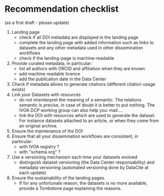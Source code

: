 # Recommendation checklist
(as a first draft - please update)

1. Landing page
    - check if all DOI metadata are displayed in the landing page
    - complete the landing page with added information such as links to datasets and any other metadata used in other dissemination workflows
    - check if the landing-page is machine-readable
2. Provide curated metadata, in particular:
    - list all authors with ORCID and affiliation when they are known
    - add machine readable licence
    - add the publication date in the Data Center 
3. Check if metadata allows to generate citations (different citation usage exists)
4. Link your Datasets with resources 
   - do not misinterpret the meaning of a semantic. The relations semantic is precise, in case of doubt it is better to put nothing.
     The IVOA DCP working group can also help you: mail....
   - link the DOI with resources which are used to generate the dataset.
     For instance datasets attached to an article, or when they come from an original archive.
5. Ensure the maintenance of the DOI
6. Ensure that all your dissemination workflows are consistent, in particular:
   - with IVOA registry ?
   - with "schema.org" ?
8. Use a versioning mechanism each time your datasets evolved
   - distinguish dataset versioning (the Data Center responsability) and metadata versioning (automated versioning done by DataCite at each update)
9. Ensure the sustainability of the landing pages. 
    - If for any unfortunate reason, the datasets is no more available, provide a Tombstone page explaining the reasons.




